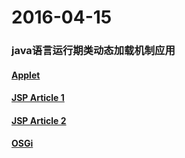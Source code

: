 # 2016-04-15

### java语言运行期类动态加载机制应用
#### [Applet](http://baike.baidu.com/view/150834.htm)
#### [JSP Article 1](http://baike.baidu.com/subview/3387/16963334.htm)
#### [JSP Article 2](https://zh.wikipedia.org/wiki/JSP)
#### [OSGi](http://baike.baidu.com/subview/362847/6280632.htm)

